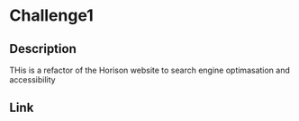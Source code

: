 # Challenge1

## Description

THis is a refactor of the Horison website to search engine optimasation and accessibility

## Link
